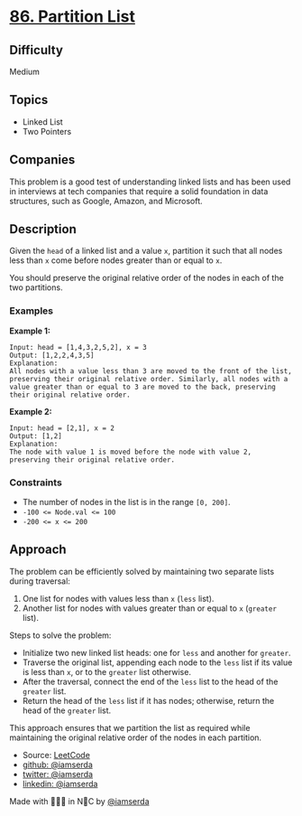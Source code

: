 # [86. Partition List](https://leetcode.com/problems/partition-list/description/)

## Difficulty

Medium

## Topics

- Linked List
- Two Pointers

## Companies

This problem is a good test of understanding linked lists and has been used in interviews at tech companies that require a solid foundation in data structures, such as Google, Amazon, and Microsoft.

## Description

Given the `head` of a linked list and a value `x`, partition it such that all nodes less than `x` come before nodes greater than or equal to `x`.

You should preserve the original relative order of the nodes in each of the two partitions.

### Examples

**Example 1:**

```plaintext
Input: head = [1,4,3,2,5,2], x = 3
Output: [1,2,2,4,3,5]
Explanation: 
All nodes with a value less than 3 are moved to the front of the list, preserving their original relative order. Similarly, all nodes with a value greater than or equal to 3 are moved to the back, preserving their original relative order.
```

**Example 2:**

```plaintext
Input: head = [2,1], x = 2
Output: [1,2]
Explanation:
The node with value 1 is moved before the node with value 2, preserving their original relative order.
```

### Constraints

- The number of nodes in the list is in the range `[0, 200]`.
- `-100 <= Node.val <= 100`
- `-200 <= x <= 200`

## Approach

The problem can be efficiently solved by maintaining two separate lists during traversal:

1. One list for nodes with values less than `x` (`less` list).
2. Another list for nodes with values greater than or equal to `x` (`greater` list).

Steps to solve the problem:

- Initialize two new linked list heads: one for `less` and another for `greater`.
- Traverse the original list, appending each node to the `less` list if its value is less than `x`, or to the `greater` list otherwise.
- After the traversal, connect the end of the `less` list to the head of the `greater` list.
- Return the head of the `less` list if it has nodes; otherwise, return the head of the `greater` list.

This approach ensures that we partition the list as required while maintaining the original relative order of the nodes in each partition.

- Source: [LeetCode](https://leetcode.com/problems/partition-list/description/)
- [github:  @iamserda](https://github.com/iamserda)
- [twitter: @iamserda](https://twitter.com/iamserda)
- [linkedin:    @iamserda](https://linkedin.com/in/iamserda)

Made with 🤍🫶🏿 in N🗽C by [@iamserda](https://www.twitter.com/iamserda)
